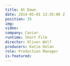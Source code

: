 ```yaml
---
title: At Dawn
date: 2014-05-01 13:35:00 Z
position: 35
img: 
video: 
company: Caviar
runtime: Short Film
director: Oliver Wolf
producers: Katie Dolan
role: Production Manager
is-featured: 
---
```


